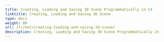 ```yaml
---
title: Creating, Loading and Saving 3D Scene Programmatically in C#
linktitle: Creating, Loading and Saving 3D Scene
type: docs
weight: 80
url: /tr/net/creating-loading-and-saving-3d-scene/
description: Creating, Loading and Saving 3D Scene Programmatically in C#. Read, Import and save 3D Scenes in PDF and HTML in C#. 
---
```


